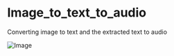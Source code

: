 # Image_to_text_to_audio

Converting image to text and the extracted text to audio

![Image](https://github.com/Palak1593/Image_to_text_to_audio/assets/108184072/3557c12e-ab56-42c5-ad1b-91e9663058f6)


